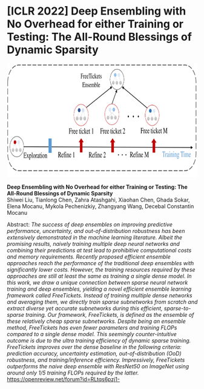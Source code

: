 # [ICLR 2022] Deep Ensembling with No Overhead for either Training or Testing: The All-Round Blessings of Dynamic Sparsity

<img src="https://github.com/Shiweiliuiiiiiii/FreeTickets/blob/main/FreeTickets.png" width="800" height="300">

**Deep Ensembling with No Overhead for either Training or Testing: The All-Round Blessings of Dynamic Sparsity**<br>
Shiwei Liu, Tianlong Chen, Zahra Atashgahi, Xiaohan Chen, Ghada Sokar, Elena Mocanu, Mykola Pechenizkiy, Zhangyang Wang, Decebal Constantin Mocanu<br>

Abstract: *The success of deep ensembles on improving predictive performance, uncertainty, and out-of-distribution robustness has been extensively demonstrated in the machine learning literature. Albeit the promising results, naively training multiple deep neural networks and combining their predictions at test lead to prohibitive computational costs and memory requirements. Recently proposed efficient ensemble approaches reach the performance of the traditional deep ensembles with significantly lower costs. However, the training resources required by these approaches are still at least the same as training a single dense model. In this work, we draw a unique connection between sparse neural network training and deep ensembles, yielding a novel efficient ensemble learning framework called $FreeTickets$. Instead of training multiple dense networks and averaging them, we directly train sparse subnetworks from scratch and extract diverse yet accurate subnetworks during this efficient, sparse-to-sparse training. Our framework, $FreeTickets$, is defined as the ensemble of these relatively cheap sparse subnetworks. Despite being an ensemble method, $FreeTickets$ has even fewer parameters and training FLOPs compared to a single dense model. This seemingly counter-intuitive outcome is due to the ultra training efficiency of dynamic sparse training. $FreeTickets$ improves over the dense baseline in the following criteria: prediction accuracy, uncertainty estimation, out-of-distribution (OoD) robustness, and training/inference efficiency. Impressively, $FreeTickets$ outperforms the naive deep ensemble with ResNet50 on ImageNet using around only $1/5$ training FLOPs required by the latter.*
https://openreview.net/forum?id=RLtqs6pzj1-
